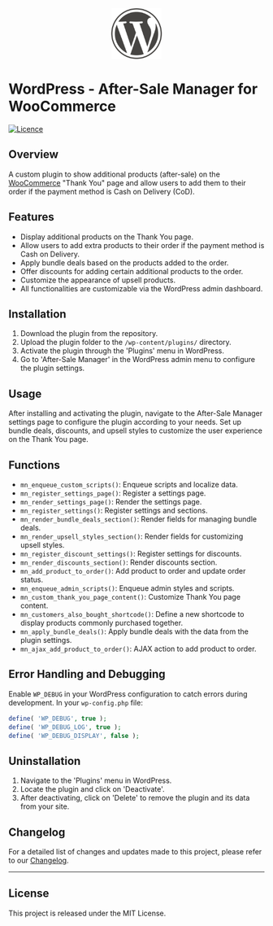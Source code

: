 <p align="center"><a href="https://wordpress.org" target="_blank"><img src="https://raw.githubusercontent.com/github/explore/80688e429a7d4ef2fca1e82350fe8e3517d3494d/topics/wordpress/wordpress.png" width="100" alt="WordPress Logo"></a></p>

# WordPress - After-Sale Manager for WooCommerce

[![Licence](https://img.shields.io/github/license/Ileriayo/markdown-badges?style=for-the-badge)](./LICENSE)

## Overview

A custom plugin to show additional products (after-sale) on the [WooCommerce](https://woocommerce.com/) "Thank You" page and allow users to add them to their order if the payment method is Cash on Delivery (CoD).

## Features

- Display additional products on the Thank You page.
- Allow users to add extra products to their order if the payment method is Cash on Delivery.
- Apply bundle deals based on the products added to the order.
- Offer discounts for adding certain additional products to the order.
- Customize the appearance of upsell products.
- All functionalities are customizable via the WordPress admin dashboard.

## Installation

1. Download the plugin from the repository.
2. Upload the plugin folder to the `/wp-content/plugins/` directory.
3. Activate the plugin through the 'Plugins' menu in WordPress.
4. Go to 'After-Sale Manager' in the WordPress admin menu to configure the plugin settings.

## Usage

After installing and activating the plugin, navigate to the After-Sale Manager settings page to configure the plugin according to your needs. Set up bundle deals, discounts, and upsell styles to customize the user experience on the Thank You page.

## Functions

- `mn_enqueue_custom_scripts()`: Enqueue scripts and localize data.
- `mn_register_settings_page()`: Register a settings page.
- `mn_render_settings_page()`: Render the settings page.
- `mn_register_settings()`: Register settings and sections.
- `mn_render_bundle_deals_section()`: Render fields for managing bundle deals.
- `mn_render_upsell_styles_section()`: Render fields for customizing upsell styles.
- `mn_register_discount_settings()`: Register settings for discounts.
- `mn_render_discounts_section()`: Render discounts section.
- `mn_add_product_to_order()`: Add product to order and update order status.
- `mn_enqueue_admin_scripts()`: Enqueue admin styles and scripts.
- `mn_custom_thank_you_page_content()`: Customize Thank You page content.
- `mn_customers_also_bought_shortcode()`: Define a new shortcode to display products commonly purchased together.
- `mn_apply_bundle_deals()`: Apply bundle deals with the data from the plugin settings.
- `mn_ajax_add_product_to_order()`: AJAX action to add product to order.

## Error Handling and Debugging

Enable `WP_DEBUG` in your WordPress configuration to catch errors during development. In your `wp-config.php` file:

```php
define( 'WP_DEBUG', true );
define( 'WP_DEBUG_LOG', true );
define( 'WP_DEBUG_DISPLAY', false );
```

## Uninstallation

1. Navigate to the 'Plugins' menu in WordPress.
2. Locate the plugin and click on 'Deactivate'.
3. After deactivating, click on 'Delete' to remove the plugin and its data from your site.

## Changelog

For a detailed list of changes and updates made to this project, please refer to our [Changelog](./CHANGELOG.md).

---

## License

This project is released under the MIT License.
